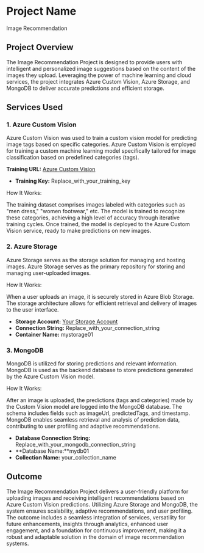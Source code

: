 # Project Name
Image Recommendation

## Project Overview
The Image Recommendation Project is designed to provide users with intelligent and personalized image suggestions based on the content of the images they upload. 
Leveraging the power of machine learning and cloud services, the project integrates Azure Custom Vision, Azure Storage, and MongoDB to deliver accurate predictions
and efficient storage.

## Services Used
### 1. Azure Custom Vision

Azure Custom Vision was used to train a custom vision model for predicting image tags based on specific categories.
Azure Custom Vision is employed for training a custom machine learning model specifically tailored for image classification 
based on predefined categories (tags).

**Training URL:** [Azure Custom Vision](https://customvision.ai)
- **Training Key:** Replace_with_your_training_key


How It Works:

The training dataset comprises images labeled with categories such as "men dress," "women footwear," etc.
The model is trained to recognize these categories, achieving a high level of accuracy through iterative training cycles.
Once trained, the model is deployed to the Azure Custom Vision service, ready to make predictions on new images.

### 2. Azure Storage

Azure Storage serves as the storage solution for managing and hosting images.
Azure Storage serves as the primary repository for storing and managing user-uploaded images.

How It Works:

When a user uploads an image, it is securely stored in Azure Blob Storage.
The storage architecture allows for efficient retrieval and delivery of images to the user interface.

- **Storage Account:** [Your Storage Account](https://portal.azure.com/)
- **Connection String:** Replace_with_your_connection_string
- **Container Name:** mystorage01
  

### 3. MongoDB

MongoDB is utilized for storing predictions and relevant information.
MongoDB is used as the backend database to store predictions generated by the Azure Custom Vision model.

How It Works:

After an image is uploaded, the predictions (tags and categories) made by the Custom Vision model are logged into the MongoDB database.
The schema includes fields such as imageUrl, predictedTags, and timestamp.
MongoDB enables seamless retrieval and analysis of prediction data, contributing to user profiling and adaptive recommendations.

- **Database Connection String:** Replace_with_your_mongodb_connection_string
- **Database Name:**mydb01
- **Collection Name:** your_collection_name


## Outcome 
The Image Recommendation Project delivers a user-friendly platform for uploading images and receiving intelligent recommendations based on Azure Custom Vision predictions.
Utilizing Azure Storage and MongoDB, the system ensures scalability, adaptive recommendations, and user profiling. The outcome includes a seamless integration of services, 
versatility for future enhancements, insights through analytics, enhanced user engagement, and a foundation for continuous improvement, making it a robust and adaptable 
solution in the domain of image recommendation systems.







